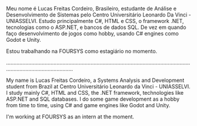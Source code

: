 Meu nome é Lucas Freitas Cordeiro, Brasileiro, estudante de Análise e Desenvolvimento de Sistemas pelo Centro Universitário Leonardo Da Vinci - UNIASSELVI.
Estudo principalmente C#, HTML e CSS, o framework .NET, tecnologias como o ASP.NET, e bancos de dados SQL. De vez em quando faço desenvolvimento de jogos como hobby, usando C# engines como Godot e Unity.

Estou trabalhando na FOURSYS como estagiário no momento.

.........................................................................................................................................................................

My name is Lucas Freitas Cordeiro, a Systems Analysis and Development student from Brazil at Centro Universitário Leonardo da Vinci - UNIASSELVI.
I study mainly C#, HTML and CSS, the .NET framework, technologies like ASP.NET and SQL databases. I do some game development as a hobby from time to time, using C# and game engines like Godot and Unity.

I'm working at FOURSYS as an intern at the moment.
